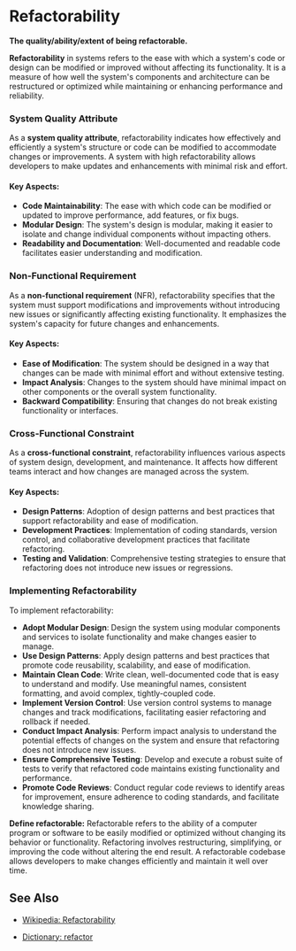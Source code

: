 # Refactorability

**The quality/ability/extent of being refactorable.**

<span data-chatgpt-prompt="refactorability + template">

**Refactorability** in systems refers to the ease with which a system's code or design can be modified or improved without affecting its functionality. It is a measure of how well the system's components and architecture can be restructured or optimized while maintaining or enhancing performance and reliability.

### System Quality Attribute

As a **system quality attribute**, refactorability indicates how effectively and efficiently a system's structure or code can be modified to accommodate changes or improvements. A system with high refactorability allows developers to make updates and enhancements with minimal risk and effort.

#### Key Aspects:
- **Code Maintainability**: The ease with which code can be modified or updated to improve performance, add features, or fix bugs.
- **Modular Design**: The system's design is modular, making it easier to isolate and change individual components without impacting others.
- **Readability and Documentation**: Well-documented and readable code facilitates easier understanding and modification.

### Non-Functional Requirement

As a **non-functional requirement** (NFR), refactorability specifies that the system must support modifications and improvements without introducing new issues or significantly affecting existing functionality. It emphasizes the system's capacity for future changes and enhancements.

#### Key Aspects:
- **Ease of Modification**: The system should be designed in a way that changes can be made with minimal effort and without extensive testing.
- **Impact Analysis**: Changes to the system should have minimal impact on other components or the overall system functionality.
- **Backward Compatibility**: Ensuring that changes do not break existing functionality or interfaces.

### Cross-Functional Constraint

As a **cross-functional constraint**, refactorability influences various aspects of system design, development, and maintenance. It affects how different teams interact and how changes are managed across the system.

#### Key Aspects:
- **Design Patterns**: Adoption of design patterns and best practices that support refactorability and ease of modification.
- **Development Practices**: Implementation of coding standards, version control, and collaborative development practices that facilitate refactoring.
- **Testing and Validation**: Comprehensive testing strategies to ensure that refactoring does not introduce new issues or regressions.

### Implementing Refactorability

To implement refactorability:
- **Adopt Modular Design**: Design the system using modular components and services to isolate functionality and make changes easier to manage.
- **Use Design Patterns**: Apply design patterns and best practices that promote code reusability, scalability, and ease of modification.
- **Maintain Clean Code**: Write clean, well-documented code that is easy to understand and modify. Use meaningful names, consistent formatting, and avoid complex, tightly-coupled code.
- **Implement Version Control**: Use version control systems to manage changes and track modifications, facilitating easier refactoring and rollback if needed.
- **Conduct Impact Analysis**: Perform impact analysis to understand the potential effects of changes on the system and ensure that refactoring does not introduce new issues.
- **Ensure Comprehensive Testing**: Develop and execute a robust suite of tests to verify that refactored code maintains existing functionality and performance.
- **Promote Code Reviews**: Conduct regular code reviews to identify areas for improvement, ensure adherence to coding standards, and facilitate knowledge sharing.

</span>

**Define refactorable:** <span data-chatgpt-prompt="define refactorable (computers and software)">Refactorable refers to the ability of a computer program or software to be easily modified or optimized without changing its behavior or functionality. Refactoring involves restructuring, simplifying, or improving the code without altering the end result. A refactorable codebase allows developers to make changes efficiently and maintain it well over time.</span>

## See Also

* [Wikipedia: Refactorability](https://wikipedia.org/wiki/Refactorability)

* [Dictionary: refactor](https://www.dictionary.com/browse/refactor)

